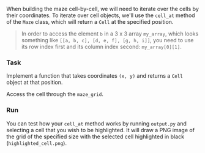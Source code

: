When building the maze cell-by-cell, we will need to iterate over the cells by their 
coordinates. To iterate over cell objects, we'll use the `cell_at` method of the `Maze` 
class, which will return a `Cell` at the specified position.

> In order to access the element `b` in a 3 x 3 array `my_array`, which looks something 
> like `[[a, b, c], [d, e, f], [g, h, i]]`, you need to use its row index first and 
> its column index second: `my_array[0][1]`.

### Task
Implement a function that takes coordinates `(x, y)` and returns a `Cell` object at that position.

<div class='hint'>Access the cell through the <code>maze_grid</code>.</div>


### Run
You can test how your `cell_at` method works by running `output.py` and selecting a 
cell that you wish to be highlighted. It will draw a PNG image of the grid of the 
specified size with the selected cell highlighted in black (`highlighted_cell.png`). 
